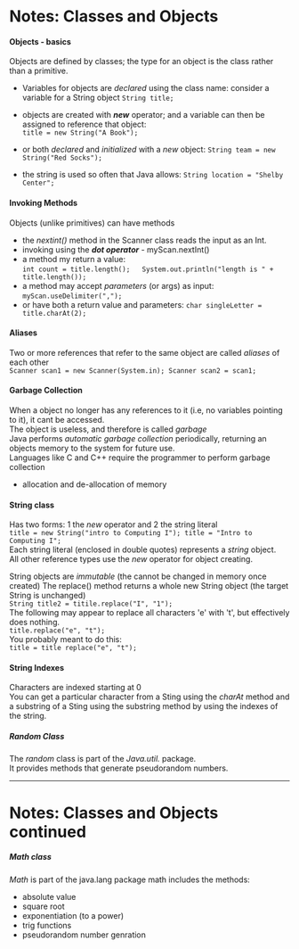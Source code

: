 # Notes: Classes and Objects

#### Objects - basics

Objects are defined by classes; the type for an object is the class rather than a primitive.   
- Variables for objects are *declared* using the class name: consider a variable for a String object
`String title;`

- objects are created with _**new**_ operator; and a variable can then be assigned to reference that object:  
`title = new String("A Book");`

- or both *declared* and *initialized* with a *new* object:
`String team = new String("Red Socks");`

- the string is used so often that Java allows:
`String location = "Shelby Center";`

#### Invoking Methods

Objects (unlike primitives) can have methods
- the *nextint()* method in the Scanner class reads the input as an Int.
- invoking using the _**dot operator**_ - myScan.nextInt()
- a method my return a value:  
`int count = title.length();  
System.out.println("length is " + title.length());`
- a method may accept *parameters* (or args) as input:  
`myScan.useDelimiter(",");`  
- or have both a return value and parameters:
`char singleLetter = title.charAt(2);`

#### Aliases

Two or more references that refer to the same object are called *aliases* of each other   
`Scanner scan1 = new Scanner(System.in);
Scanner scan2 = scan1;`

#### Garbage Collection

When a object no longer has any references to it (i.e, no  variables pointing to it), it cant be accessed.  
The object is useless, and therefore is called *garbage*  
Java performs *automatic garbage collection* periodically, returning an objects memory to the system for future use.  
Languages like C and C++ require the programmer to perform garbage collection
- allocation and de-allocation of memory


#### String class
Has two forms: 1 the *new* operator and 2 the string literal  
`title = new String("intro to Computing I");
title = "Intro to Computing I";`  
Each string literal (enclosed in double quotes) represents a *string* object.  
All other reference types use the *new* operator for object creating.

String objects are *immutable* (the cannot be changed in memory once created)
The replace() method returns a whole new String object (the target String is unchanged)   
`String title2 = titile.replace("I", "1");`   
The following may appear to replace all characters 'e' with 't', but effectively does nothing.   
`title.replace("e", "t");`   
You probably meant to do this:   
`title = title replace("e", "t");`

#### String Indexes

Characters are indexed starting at 0   
You can get a particular character from a Sting using the *charAt* method and a substring of a Sting using the substring method by using the indexes of the string.

##### Random Class
The *random* class is part of the *Java.util.* package.    
It provides methods that generate pseudorandom numbers.

--------

# Notes: Classes and Objects continued

##### Math class

*Math* is part of the java.lang package
math includes the methods:
- absolute value
- square root
- exponentiation (to a power)
- trig functions
- pseudorandom number genration


















